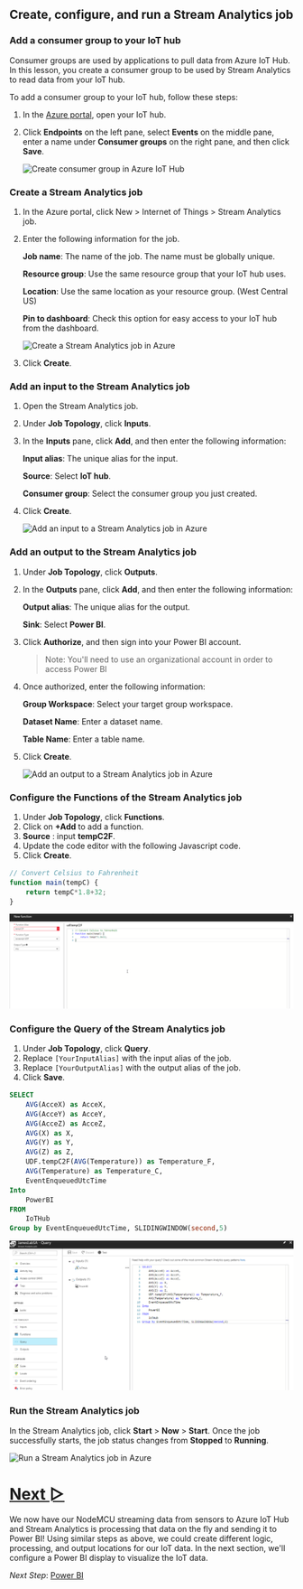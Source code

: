## Create, configure, and run a Stream Analytics job

### Add a consumer group to your IoT hub

Consumer groups are used by applications to pull data from Azure IoT Hub. In this lesson, you create a consumer group to be used by Stream Analytics to read data from your IoT hub.

To add a consumer group to your IoT hub, follow these steps:

1. In the [Azure portal](https://ms.portal.azure.com/), open your IoT hub.
1. Click **Endpoints** on the left pane, select **Events** on the middle pane, enter a name under **Consumer groups** on the right pane, and then click **Save**.

   ![Create consumer group in Azure IoT Hub](https://github.com/Microsoft/azure-docs/raw/master/articles/iot-hub/media/iot-hub-create-consumer-group/1_iot-hub-create-consumer-group-azure.png)

### Create a Stream Analytics job

1. In the Azure portal, click New > Internet of Things > Stream Analytics job.
1. Enter the following information for the job.

   **Job name**: The name of the job. The name must be globally unique.

   **Resource group**: Use the same resource group that your IoT hub uses.

   **Location**: Use the same location as your resource group. (West Central US)

   **Pin to dashboard**: Check this option for easy access to your IoT hub from the dashboard.

   ![Create a Stream Analytics job in Azure](https://github.com/Microsoft/azure-docs/raw/master/articles/iot-hub/media/iot-hub-live-data-visualization-in-power-bi/2_create-stream-analytics-job-azure.png)

1. Click **Create**.

### Add an input to the Stream Analytics job

1. Open the Stream Analytics job.
1. Under **Job Topology**, click **Inputs**.
1. In the **Inputs** pane, click **Add**, and then enter the following information:

   **Input alias**: The unique alias for the input.

   **Source**: Select **IoT hub**.

   **Consumer group**: Select the consumer group you just created.
1. Click **Create**.

   ![Add an input to a Stream Analytics job in Azure](https://github.com/Microsoft/azure-docs/raw/master/articles/iot-hub/media/iot-hub-live-data-visualization-in-power-bi/3_add-input-to-stream-analytics-job-azure.png)

### Add an output to the Stream Analytics job

1. Under **Job Topology**, click **Outputs**.
1. In the **Outputs** pane, click **Add**, and then enter the following information:

   **Output alias**: The unique alias for the output.

   **Sink**: Select **Power BI**.
1. Click **Authorize**, and then sign into your Power BI account.

   > Note: You'll need to use an organizational account in order to access Power BI 
1. Once authorized, enter the following information:

   **Group Workspace**: Select your target group workspace.

   **Dataset Name**: Enter a dataset name.

   **Table Name**: Enter a table name.
1. Click **Create**.

   ![Add an output to a Stream Analytics job in Azure](https://github.com/Microsoft/azure-docs/raw/master/articles/iot-hub/media/iot-hub-live-data-visualization-in-power-bi/4_add-output-to-stream-analytics-job-azure.png)

### Configure the Functions of the Stream Analytics job
1. Under **Job Topology**, click **Functions**.
1. Click on **+Add** to add a function.
1. **Source** : input **tempC2F**.
1. Update the code editor with the following Javascript code.
1. Click **Create**.
```javascript
// Convert Celsius to Fahrenheit
function main(tempC) {
    return tempC*1.8+32;
}
```
![Add a function to a Stream Analytics job in Azure](/images/Azure_configuration/StreamAnalytics_Function.png)

### Configure the Query of the Stream Analytics job

1. Under **Job Topology**, click **Query**.
1. Replace `[YourInputAlias]` with the input alias of the job.
1. Replace `[YourOutputAlias]` with the output alias of the job.
1. Click **Save**.

```sql
SELECT
    AVG(AcceX) as AcceX,
    AVG(AcceY) as AcceY,    
    AVG(AcceZ) as AcceZ,    
    AVG(X) as X,    
    AVG(Y) as Y,    
    AVG(Z) as Z,    
    UDF.tempC2F(AVG(Temperature)) as Temperature_F,
    AVG(Temperature) as Temperature_C,    
    EventEnqueuedUtcTime
Into
    PowerBI
FROM
    IoTHub
Group by EventEnqueuedUtcTime, SLIDINGWINDOW(second,5)  
```
   ![Add a query to a Stream Analytics job in Azure](/images/Azure_configuration/StreamAnalytics_Query.png)


### Run the Stream Analytics job

In the Stream Analytics job, click **Start** > **Now** > **Start**. Once the job successfully starts, the job status changes from **Stopped** to **Running**.

![Run a Stream Analytics job in Azure](https://github.com/Microsoft/azure-docs/raw/master/articles/iot-hub/media/iot-hub-live-data-visualization-in-power-bi/6_run-stream-analytics-job-azure.png)



# [Next ▻](6_Power_BI.md)
We now have our NodeMCU streaming data from sensors to Azure IoT Hub and Stream Analytics is processing that data on the fly and sending it to Power BI! Using similar steps as above, we could create different logic, processing, and output locations for our IoT data. In the next section, we'll configure a Power BI display to visualize the IoT data.

*Next Step*: [Power BI](6_Power_BI.md)